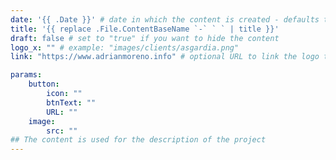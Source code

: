 ```yaml
---
date: '{{ .Date }}' # date in which the content is created - defaults to "today"
title: '{{ replace .File.ContentBaseName `-` ` ` | title }}'
draft: false # set to "true" if you want to hide the content 
logo_x: "" # example: "images/clients/asgardia.png"
link: "https://www.adrianmoreno.info" # optional URL to link the logo to

params:
    button:
        icon: ""
        btnText: ""
        URL: ""
    image:  
        src: ""
## The content is used for the description of the project
---
```

